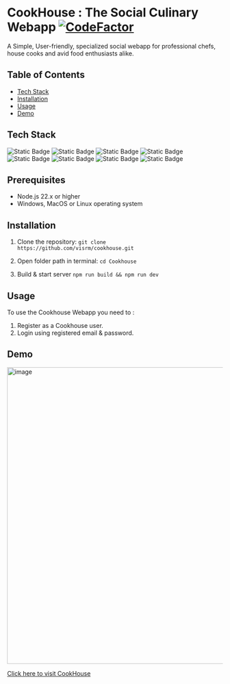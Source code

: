 # CookHouse : The Social Culinary Webapp [![CodeFactor](https://www.codefactor.io/repository/github/visrm/cookhouse/badge)](https://www.codefactor.io/repository/github/visrm/cookhouse) 
A Simple, User-friendly, specialized social webapp for professional chefs, house cooks and avid food enthusiasts alike.

## Table of Contents
- [Tech Stack](#tech-stack)
- [Installation](#installation)
- [Usage](#usage)
- [Demo](#demo)

## Tech Stack
![Static Badge](https://img.shields.io/badge/Vite-black?style=for-the-badge&logo=vite&logoSize=auto) 
![Static Badge](https://img.shields.io/badge/React-black?style=for-the-badge&logo=react&logoSize=auto) 
![Static Badge](https://img.shields.io/badge/node-black?style=for-the-badge&logo=nodedotjs&logoSize=auto) 
![Static Badge](https://img.shields.io/badge/express-black?style=for-the-badge&logo=express&logoSize=auto) 
![Static Badge](https://img.shields.io/badge/MongoDB-black?style=for-the-badge&logo=mongodb&logoSize=auto) 
![Static Badge](https://img.shields.io/badge/Tailwind%20CSS-black?style=for-the-badge&logo=tailwindcss&logoSize=auto) 
![Static Badge](https://img.shields.io/badge/DaisyUI-black?style=for-the-badge&logo=daisyui&logoSize=auto) 
![Static Badge](https://img.shields.io/badge/Redux-black?style=for-the-badge&logo=redux&logoSize=auto)


## Prerequisites 
- Node.js 22.x or higher
- Windows, MacOS or Linux operating system 

## Installation 
1. Clone the repository: 
   `git clone https://github.com/visrm/cookhouse.git`

2. Open folder path in terminal: 
    `cd Cookhouse`

3. Build & start server
  `npm run build && npm run dev`

## Usage
To use the Cookhouse Webapp you need to :

1. Register as a Cookhouse user.
2. Login using registered email & password.

## Demo
<img width="1347" height="693" alt="image" src="https://github.com/user-attachments/assets/4fcbd5ad-cbdf-4903-a16d-0777a0197637" />

[Click here to visit CookHouse](https://cookhouse.onrender.com/)
